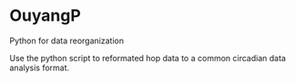 # OuyangP
Python for data reorganization

Use the python script to reformated hop data to a common circadian data analysis format. 
